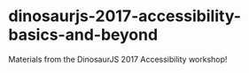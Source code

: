 # dinosaurjs-2017-accessibility-basics-and-beyond
Materials from the DinosaurJS 2017 Accessibility workshop!
